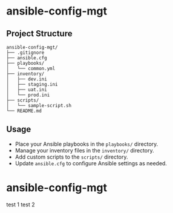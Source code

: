 # ansible-config-mgt

## Project Structure

```
ansible-config-mgt/
├── .gitignore
├── ansible.cfg
├── playbooks/
│   └── common.yml
├── inventory/
│   ├── dev.ini
│   ├── staging.ini
│   ├── uat.ini
│   └── prod.ini
├── scripts/
│   └── sample-script.sh
└── README.md
```

## Usage

- Place your Ansible playbooks in the `playbooks/` directory.
- Manage your inventory files in the `inventory/` directory.
- Add custom scripts to the `scripts/` directory.
- Update `ansible.cfg` to configure Ansible settings as needed.
# ansible-config-mgt


test 1
test 2
